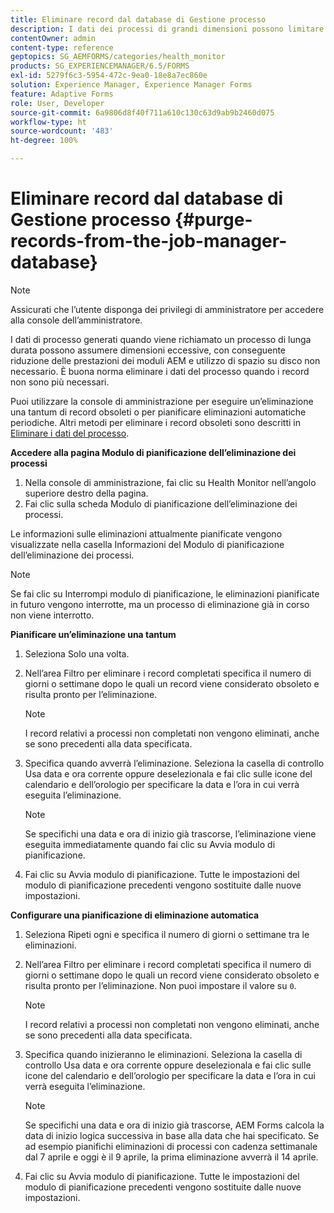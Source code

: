 ```yaml
---
title: Eliminare record dal database di Gestione processo
description: I dati dei processi di grandi dimensioni possono limitare le prestazioni dei moduli AEM. È buona norma eliminare i dati del processo quando i record non sono più necessari.
contentOwner: admin
content-type: reference
geptopics: SG_AEMFORMS/categories/health_monitor
products: SG_EXPERIENCEMANAGER/6.5/FORMS
exl-id: 5279f6c3-5954-472c-9ea0-18e8a7ec860e
solution: Experience Manager, Experience Manager Forms
feature: Adaptive Forms
role: User, Developer
source-git-commit: 6a9806d8f40f711a610c130c63d9ab9b2460d075
workflow-type: ht
source-wordcount: '483'
ht-degree: 100%

---
```


# Eliminare record dal database di Gestione processo {#purge-records-from-the-job-manager-database}

>[!NOTE]
> 
> Assicurati che l’utente disponga dei privilegi di amministratore per accedere alla console dell’amministratore.

I dati di processo generati quando viene richiamato un processo di lunga durata possono assumere dimensioni eccessive, con conseguente riduzione delle prestazioni dei moduli AEM e utilizzo di spazio su disco non necessario. È buona norma eliminare i dati del processo quando i record non sono più necessari.

Puoi utilizzare la console di amministrazione per eseguire un’eliminazione una tantum di record obsoleti o per pianificare eliminazioni automatiche periodiche. Altri metodi per eliminare i record obsoleti sono descritti in [Eliminare i dati del processo](/help/forms/using/admin-help/purging-process-data.md#purging-process-data).

**Accedere alla pagina Modulo di pianificazione dell’eliminazione dei processi**

1. Nella console di amministrazione, fai clic su Health Monitor nell’angolo superiore destro della pagina.
1. Fai clic sulla scheda Modulo di pianificazione dell’eliminazione dei processi.

Le informazioni sulle eliminazioni attualmente pianificate vengono visualizzate nella casella Informazioni del Modulo di pianificazione dell’eliminazione dei processi.

>[!NOTE]
>
>Se fai clic su Interrompi modulo di pianificazione, le eliminazioni pianificate in futuro vengono interrotte, ma un processo di eliminazione già in corso non viene interrotto.

**Pianificare un’eliminazione una tantum**

1. Seleziona Solo una volta.
1. Nell’area Filtro per eliminare i record completati specifica il numero di giorni o settimane dopo le quali un record viene considerato obsoleto e risulta pronto per l’eliminazione.

   >[!NOTE]
   >
   >I record relativi a processi non completati non vengono eliminati, anche se sono precedenti alla data specificata.

1. Specifica quando avverrà l’eliminazione. Seleziona la casella di controllo Usa data e ora corrente oppure deselezionala e fai clic sulle icone del calendario e dell’orologio per specificare la data e l’ora in cui verrà eseguita l’eliminazione.

   >[!NOTE]
   >
   >Se specifichi una data e ora di inizio già trascorse, l’eliminazione viene eseguita immediatamente quando fai clic su Avvia modulo di pianificazione.

1. Fai clic su Avvia modulo di pianificazione. Tutte le impostazioni del modulo di pianificazione precedenti vengono sostituite dalle nuove impostazioni.

**Configurare una pianificazione di eliminazione automatica**

1. Seleziona Ripeti ogni e specifica il numero di giorni o settimane tra le eliminazioni.
1. Nell’area Filtro per eliminare i record completati specifica il numero di giorni o settimane dopo le quali un record viene considerato obsoleto e risulta pronto per l’eliminazione. Non puoi impostare il valore su `0`.

   >[!NOTE]
   >
   >I record relativi a processi non completati non vengono eliminati, anche se sono precedenti alla data specificata.

1. Specifica quando inizieranno le eliminazioni. Seleziona la casella di controllo Usa data e ora corrente oppure deselezionala e fai clic sulle icone del calendario e dell’orologio per specificare la data e l’ora in cui verrà eseguita l’eliminazione.

   >[!NOTE]
   >
   >Se specifichi una data e ora di inizio già trascorse, AEM Forms calcola la data di inizio logica successiva in base alla data che hai specificato. Se ad esempio pianifichi eliminazioni di processi con cadenza settimanale dal 7 aprile e oggi è il 9 aprile, la prima eliminazione avverrà il 14 aprile.

1. Fai clic su Avvia modulo di pianificazione. Tutte le impostazioni del modulo di pianificazione precedenti vengono sostituite dalle nuove impostazioni.
